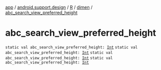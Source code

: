 [app](../../../index.md) / [android.support.design](../../index.md) / [R](../index.md) / [dimen](index.md) / [abc_search_view_preferred_height](.)

# abc_search_view_preferred_height

`static val abc_search_view_preferred_height: `[`Int`](https://kotlinlang.org/api/latest/jvm/stdlib/kotlin/-int/index.html)
`static val abc_search_view_preferred_height: `[`Int`](https://kotlinlang.org/api/latest/jvm/stdlib/kotlin/-int/index.html)
`static val abc_search_view_preferred_height: `[`Int`](https://kotlinlang.org/api/latest/jvm/stdlib/kotlin/-int/index.html)
`static val abc_search_view_preferred_height: `[`Int`](https://kotlinlang.org/api/latest/jvm/stdlib/kotlin/-int/index.html)